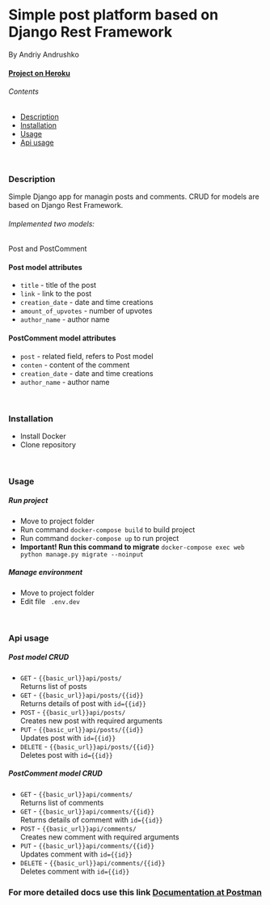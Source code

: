 <h1>Simple post platform based on Django Rest Framework</h1>
<p>By Andriy Andrushko</p>
<h4><a href="#">Project on Heroku</a></h4>
<h6>Contents</h6>
<ul>
    <li><a href="#description">Description</a></li>
    <li><a href="#installation">Installation</a></li>
    <li><a href="#usage">Usage</a></li>
    <li><a href="#api">Api usage</a></li>
</ul>
<br>
<div name="description">
    <h3>Description</h3>
    <p>Simple Django app for managin posts and comments. 
    CRUD for models are based on Django Rest Framework.<br>
    <h6>Implemented two models:</h6>Post and PostComment</p>
    <h4>Post model attributes</h4>
    <ul>
        <li><code>title</code> - title of the post</li>
        <li><code>link</code> - link to the post</li>
        <li><code>creation_date</code> - date and time creations</li>
        <li><code>amount_of_upvotes</code> - number of upvotes</li>
        <li><code>author_name</code> - author name</li>
    </ul>
    <h4>PostComment model attributes</h4>
    <ul>
        <li><code>post</code> - related field, refers to Post model</li>
        <li><code>conten</code> - content of the comment</li>
        <li><code>creation_date</code> - date and time creations</li>
        <li><code>author_name</code> - author name</li>
    </ul>
</div>
<br>
<div name="installation">
    <h3>Installation</h3>
    <ul>
        <li>Install Docker</li>
        <li>Clone repository</li>
    </ul>
</div>
<br>
<div name="usage">
    <h3>Usage</h3>
    <h5>Run project</h5>
    <ul>
        <li>Move to project folder</li>
        <li>Run command <code>docker-compose build</code> to build project</li>
        <li>Run command <code>docker-compose up</code> to run project</li>
        <li><b>Important! Run this command to migrate</b> <code>docker-compose exec web python manage.py migrate --noinput</code></li>
    </ul>
    <h5>Manage environment</h5>
    <ul>
        <li>Move to project folder</li>
        <li>Edit file <code> .env.dev </code></li>
    </ul>
</div>
<br>
<div name="api">
    <h3>Api usage</h3>
    <h5>Post model CRUD</h5>
    <ul>
        <li><code>GET</code> - <code>{{basic_url}}api/posts/</code><br>Returns list of posts</li>
        <li><code>GET</code> - <code>{{basic_url}}api/posts/{{id}}</code><br>Returns details of post with <code>id={{id}}</code></li>
        <li><code>POST</code> - <code>{{basic_url}}api/posts/</code><br>Creates new post with required arguments</code></li>
        <li><code>PUT</code> - <code>{{basic_url}}api/posts/{{id}}</code><br>Updates post with <code>id={{id}}</code></li>
        <li><code>DELETE</code> - <code>{{basic_url}}api/posts/{{id}}</code><br>Deletes post with <code>id={{id}}</code></li>
    </ul>
    <h5>PostComment model CRUD</h5>
    <ul>
        <li><code>GET</code> - <code>{{basic_url}}api/comments/</code><br>Returns list of comments</li>
        <li><code>GET</code> - <code>{{basic_url}}api/comments/{{id}}</code><br>Returns details of comment with <code>id={{id}}</code></li>
        <li><code>POST</code> - <code>{{basic_url}}api/comments/</code><br>Creates new comment with required arguments</code></li>
        <li><code>PUT</code> - <code>{{basic_url}}api/comments/{{id}}</code><br>Updates comment with <code>id={{id}}</code></li>
        <li><code>DELETE</code> - <code>{{basic_url}}api/comments/{{id}}</code><br>Deletes comment with <code>id={{id}}</code></li>
    </ul>
    <h3>For more detailed docs use this link <a href="https://documenter.getpostman.com/view/14636259/TWDWLxz3">Documentation at Postman</a></h3>
</div>
